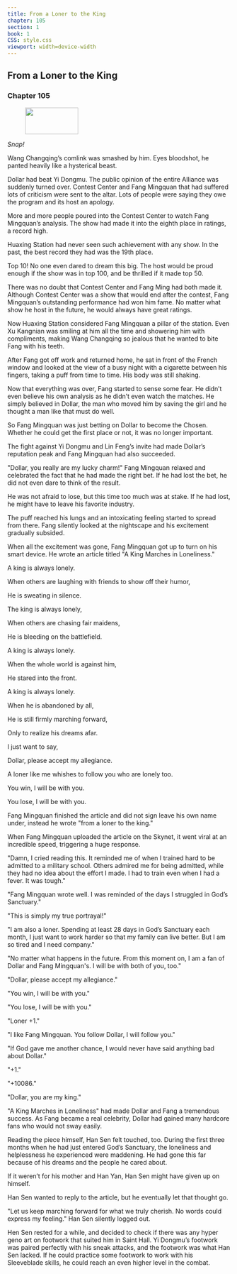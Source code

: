 ```yaml
---
title: From a Loner to the King
chapter: 105
section: 1
book: 1
CSS: style.css
viewport: width=device-width
---
```


## From a Loner to the King

### Chapter 105

<figure>
	<img src="../Images/gem.gif" alt="" id="gem" width="120" height="60" />
</figure>

*Snap!*

Wang Changqing’s comlink was smashed by him. Eyes bloodshot, he panted heavily like a hysterical beast.

Dollar had beat Yi Dongmu. The public opinion of the entire Alliance was suddenly turned over. Contest Center and Fang Mingquan that had suffered lots of criticism were sent to the altar. Lots of people were saying they owe the program and its host an apology.

More and more people poured into the Contest Center to watch Fang Mingquan’s analysis. The show had made it into the eighth place in ratings, a record high.

Huaxing Station had never seen such achievement with any show. In the past, the best record they had was the 19th place.

Top 10! No one even dared to dream this big. The host would be proud enough if the show was in top 100, and be thrilled if it made top 50.

There was no doubt that Contest Center and Fang Ming had both made it. Although Contest Center was a show that would end after the contest, Fang Mingquan’s outstanding performance had won him fame. No matter what show he host in the future, he would always have great ratings.

Now Huaxing Station considered Fang Mingquan a pillar of the station. Even Xu Kangnian was smiling at him all the time and showering him with compliments, making Wang Changqing so jealous that he wanted to bite Fang with his teeth.

After Fang got off work and returned home, he sat in front of the French window and looked at the view of a busy night with a cigarette between his fingers, taking a puff from time to time. His body was still shaking.

Now that everything was over, Fang started to sense some fear. He didn’t even believe his own analysis as he didn’t even watch the matches. He simply believed in Dollar, the man who moved him by saving the girl and he thought a man like that must do well.

So Fang Mingquan was just betting on Dollar to become the Chosen. Whether he could get the first place or not, it was no longer important.

The fight against Yi Dongmu and Lin Feng’s invite had made Dollar’s reputation peak and Fang Mingquan had also succeeded.

"Dollar, you really are my lucky charm!" Fang Mingquan relaxed and celebrated the fact that he had made the right bet. If he had lost the bet, he did not even dare to think of the result.

He was not afraid to lose, but this time too much was at stake. If he had lost, he might have to leave his favorite industry.

The puff reached his lungs and an intoxicating feeling started to spread from there. Fang silently looked at the nightscape and his excitement gradually subsided.

When all the excitement was gone, Fang Mingquan got up to turn on his smart device. He wrote an article titled "A King Marches in Loneliness."

A king is always lonely.

When others are laughing with friends to show off their humor,

He is sweating in silence.

The king is always lonely,

When others are chasing fair maidens,

He is bleeding on the battlefield.

A king is always lonely.

When the whole world is against him,

He stared into the front.

A king is always lonely.

When he is abandoned by all,

He is still firmly marching forward,

Only to realize his dreams afar.

I just want to say,

Dollar, please accept my allegiance.

A loner like me whishes to follow you who are lonely too.

You win, I will be with you.

You lose, I will be with you.

Fang Mingquan finished the article and did not sign leave his own name under, instead he wrote "from a loner to the king."

When Fang Mingquan uploaded the article on the Skynet, it went viral at an incredible speed, triggering a huge response.

"Damn, I cried reading this. It reminded me of when I trained hard to be admitted to a military school. Others admired me for being admitted, while they had no idea about the effort I made. I had to train even when I had a fever. It was tough."

"Fang Mingquan wrote well. I was reminded of the days I struggled in God’s Sanctuary."

"This is simply my true portrayal!"

"I am also a loner. Spending at least 28 days in God’s Sanctuary each month, I just want to work harder so that my family can live better. But I am so tired and I need company."

"No matter what happens in the future. From this moment on, I am a fan of Dollar and Fang Mingquan's. I will be with both of you, too."

"Dollar, please accept my allegiance."

"You win, I will be with you."

"You lose, I will be with you."

"Loner +1."

"I like Fang Mingquan. You follow Dollar, I will follow you."

"If God gave me another chance, I would never have said anything bad about Dollar."

"+1."

"+10086."

"Dollar, you are my king."

"A King Marches in Loneliness" had made Dollar and Fang a tremendous success. As Fang became a real celebrity, Dollar had gained many hardcore fans who would not sway easily.

Reading the piece himself, Han Sen felt touched, too. During the first three months when he had just entered God’s Sanctuary, the loneliness and helplessness he experienced were maddening. He had gone this far because of his dreams and the people he cared about.

If it weren’t for his mother and Han Yan, Han Sen might have given up on himself.

Han Sen wanted to reply to the article, but he eventually let that thought go.

"Let us keep marching forward for what we truly cherish. No words could express my feeling." Han Sen silently logged out.

Hen Sen rested for a while, and decided to check if there was any hyper geno art on footwork that suited him in Saint Hall. Yi Dongmu’s footwork was paired perfectly with his sneak attacks, and the footwork was what Han Sen lacked. If he could practice some footwork to work with his Sleeveblade skills, he could reach an even higher level in the combat.